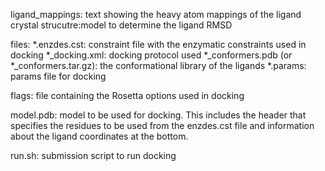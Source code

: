 ligand_mappings: text showing the heavy atom mappings of the ligand crystal strucutre:model to determine the ligand RMSD


files:
*.enzdes.cst: constraint file with the enzymatic constraints used in docking
*_docking.xml: docking protocol used
*_conformers.pdb (or *_conformers.tar.gz): the conformational library of the ligands
*.params: params file for docking

flags: file containing the Rosetta options used in docking

model.pdb: model to be used for docking. This includes the header that specifies the residues to be used from the enzdes.cst file and information about the ligand coordinates at the bottom.

run.sh: submission script to run docking
